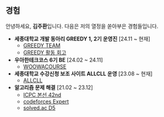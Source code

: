 ## 경험

안녕하세요, **김주환**입니다. 다음은 저의 열정을 쏟아부은 경험들입니다.

- **세종대학교 개발 동아리 GREEDY 1, 2기 운영진** [24.11 ~ 현재]
  - [GREEDY TEAM](https://github.com/greedy-team)
  - [GREEDY 활동 회고](https://3juhwan.tistory.com/53)
- **우아한테크코스 6기 BE** [24.02 ~ 24.11]
  - [WOOWACOURSE](https://www.woowacourse.io/)
- **세종대학교 수강신청 보조 사이트 ALLCLL 운영** [23.08 ~ 현재]
  - [ALLCLL](http://allcll.kr/)
- **알고리즘 문제 해결** [21.02 ~ 23.12]
  - [ICPC 본선 42nd](http://static.icpckorea.net/20221119/scoreboard/)
  - [codeforces Expert](https://codeforces.com/profile/3juhwan)
  - [solved.ac D5](https://solved.ac/profile/3juhwan)
